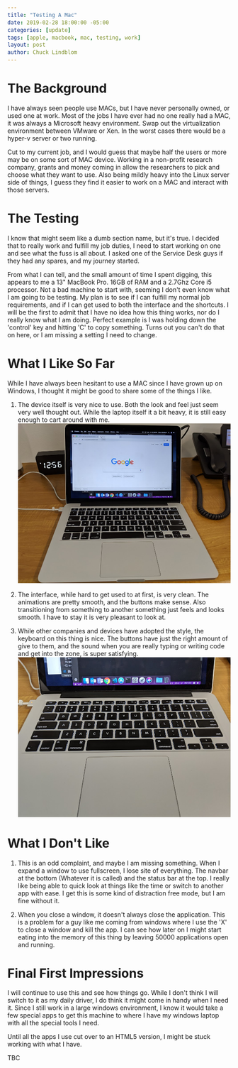 ```yaml
---
title: "Testing A Mac"
date: 2019-02-28 18:00:00 -05:00
categories: [update]
tags: [apple, macbook, mac, testing, work]
layout: post
author: Chuck Lindblom
---
```


# The Background

I have always seen people use MACs, but I have never personally owned, or used one at work. Most of the jobs I have ever had no one really had a MAC, it was always a Microsoft heavy environment. Swap out the virtualization environment between VMware or Xen. In the worst cases there would be a hyper-v server or two running.

<!--more-->

Cut to my current job, and I would guess that maybe half the users or more may be on some sort of MAC device. Working in a non-profit research company, grants and money coming in allow the researchers to pick and choose what they want to use. Also being mildly heavy into the Linux server side of things, I guess they find it easier to work on a MAC and interact with those servers.

# The Testing

I know that might seem like a dumb section name, but it's true. I decided that to really work and fulfill my job duties, I need to start working on one and see what the fuss is all about. I asked one of the Service Desk guys if they had any spares, and my journey started.

From what I can tell, and the small amount of time I spent digging, this appears to me a 13" MacBook Pro. 16GB of RAM and a 2.7Ghz Core i5 processor. Not a bad machine to start with, seeming I don't even know what I am going to be testing. My plan is to see if I can fulfill my normal job requirements, and if I can get used to both the interface and the shortcuts. I will be the first to admit that I have no idea how this thing works, nor do I really know what I am doing. Perfect example is I was holding down the 'control' key and hitting 'C' to copy something. Turns out you can't do that on here, or I am missing a setting I need to change.

# What I Like So Far

While I have always been hesitant to use a MAC since I have grown up on Windows, I thought it might be good to share some of the things I like. 

1. The device itself is very nice to use. Both the look and feel just seem very well thought out. While the laptop itself it a bit heavy, it is still easy enough to cart around with me.
<a href="/images/macbook.jpg"><img src="/images/macbook.jpg" alt=""></a>

2. The interface, while hard to get used to at first, is very clean. The animations are pretty smooth, and the buttons make sense. Also transitioning from something to another something just feels and looks smooth. I have to stay it is very pleasant to look at. 

3. While other companies and devices have adopted the style, the keyboard on this thing is nice. The buttons have just the right amount of give to them, and the sound when you are really typing or writing code and get into the zone, is super satisfying. 
<a href="/images/mac_keyboard.jpg"><img src="/images/mac_keyboard.jpg" alt=""></a>

# What I Don't Like

1. This is an odd complaint, and maybe I am missing something. When I expand a window to use fullscreen, I lose site of everything. The navbar at the bottom (Whatever it is called) and the status bar at the top. I really like being able to quick look at things like the time or switch to another app with ease. I get this is some kind of distraction free mode, but I am fine without it.

2. When you close a window, it doesn't always close the application. This is a problem for a guy like me coming from windows where I use the 'X' to close a window and kill the app. I can see how later on I might start eating into the memory of this thing by leaving 50000 applications open and running.

# Final First Impressions

I will continue to use this and see how things go. While I don't think I will switch to it as my daily driver, I do think it might come in handy when I need it. Since I still work in a large windows environment, I know it would take a few special apps to get this machine to where I have my windows laptop with all the special tools I need.

Until all the apps I use cut over to an HTML5 version, I might be stuck working with what I have.

TBC
